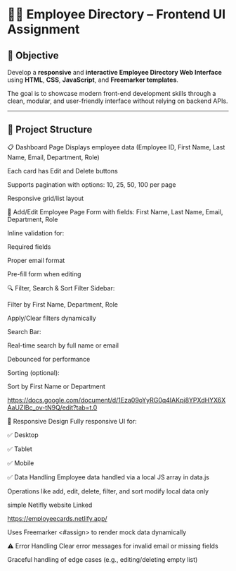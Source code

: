 # 🧑‍💼 Employee Directory – Frontend UI Assignment

## 🎯 Objective

Develop a **responsive** and **interactive Employee Directory Web Interface** using **HTML**, **CSS**, **JavaScript**, and **Freemarker templates**.

The goal is to showcase modern front-end development skills through a clean, modular, and user-friendly interface without relying on backend APIs.

---

## 📂 Project Structure

📋 Dashboard Page
Displays employee data (Employee ID, First Name, Last Name, Email, Department, Role)

Each card has Edit and Delete buttons

Supports pagination with options: 10, 25, 50, 100 per page

Responsive grid/list layout

🧾 Add/Edit Employee Page
Form with fields: First Name, Last Name, Email, Department, Role



Inline validation for:

Required fields

Proper email format

Pre-fill form when editing

🔍 Filter, Search & Sort
Filter Sidebar:

Filter by First Name, Department, Role

Apply/Clear filters dynamically

Search Bar:

Real-time search by full name or email

Debounced for performance

Sorting (optional):

Sort by First Name or Department

https://docs.google.com/document/d/1Eza09oYyRG0q4IAKpi8YPXdHYX6XAaUZIBc_ov-tN9Q/edit?tab=t.0

📱 Responsive Design
Fully responsive UI for:

✅ Desktop

✅ Tablet

✅ Mobile

✅ Data Handling
Employee data handled via a local JS array in data.js

Operations like add, edit, delete, filter, and sort modify local data only

simple Netifly website Linked

https://employeecards.netlify.app/

Uses Freemarker <#assign> to render mock data dynamically

⚠️ Error Handling
Clear error messages for invalid email or missing fields

Graceful handling of edge cases (e.g., editing/deleting empty list)

